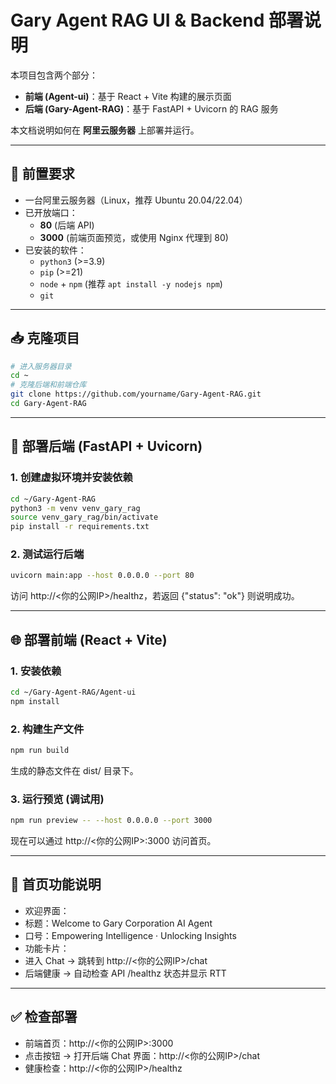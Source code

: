 # Gary Agent RAG UI & Backend 部署说明

本项目包含两个部分：  
- **前端 (Agent-ui)**：基于 React + Vite 构建的展示页面  
- **后端 (Gary-Agent-RAG)**：基于 FastAPI + Uvicorn 的 RAG 服务  

本文档说明如何在 **阿里云服务器** 上部署并运行。

---

## 🔧 前置要求

- 一台阿里云服务器（Linux，推荐 Ubuntu 20.04/22.04）  
- 已开放端口：
  - **80** (后端 API)
  - **3000** (前端页面预览，或使用 Nginx 代理到 80)  
- 已安装的软件：
  - `python3` (>=3.9)
  - `pip` (>=21)
  - `node` + `npm` (推荐 `apt install -y nodejs npm`)
  - `git`

---

## 📥 克隆项目

```bash
# 进入服务器目录
cd ~
# 克隆后端和前端仓库
git clone https://github.com/yourname/Gary-Agent-RAG.git
cd Gary-Agent-RAG
```

---

## 🚀 部署后端 (FastAPI + Uvicorn)

### 1. 创建虚拟环境并安装依赖

```bash
cd ~/Gary-Agent-RAG
python3 -m venv venv_gary_rag
source venv_gary_rag/bin/activate
pip install -r requirements.txt
```

### 2. 测试运行后端

```bash
uvicorn main:app --host 0.0.0.0 --port 80
```

访问 http://<你的公网IP>/healthz，若返回 {"status": "ok"} 则说明成功。

---

## 🌐 部署前端 (React + Vite)

### 1. 安装依赖

```bash
cd ~/Gary-Agent-RAG/Agent-ui
npm install
```

### 2. 构建生产文件

```bash
npm run build
```

生成的静态文件在 dist/ 目录下。

### 3. 运行预览 (调试用)

```bash
npm run preview -- --host 0.0.0.0 --port 3000
```

现在可以通过 http://<你的公网IP>:3000 访问首页。

---

## 🎨 首页功能说明
- 欢迎界面：
- 标题：Welcome to Gary Corporation AI Agent
- 口号：Empowering Intelligence · Unlocking Insights
- 功能卡片：
- 进入 Chat → 跳转到 http://<你的公网IP>/chat
- 后端健康 → 自动检查 API /healthz 状态并显示 RTT

---

## ✅ 检查部署
- 前端首页：http://<你的公网IP>:3000
- 点击按钮 → 打开后端 Chat 界面：http://<你的公网IP>/chat
- 健康检查：http://<你的公网IP>/healthz

